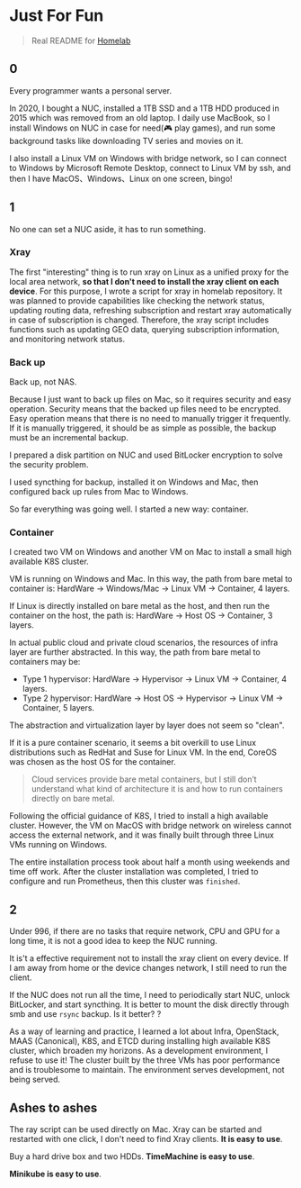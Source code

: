 # Just For Fun

<!-- properties
language: en
tag: 案例
created:  2024-01-17 20:47:36
-->

> Real README for [Homelab](https://github.com/coder-wu/homelab)

## 0

Every programmer wants a personal server.

In 2020, I bought a NUC, installed a 1TB SSD and a 1TB HDD produced in 2015 which was removed from an old laptop. I daily use MacBook, so I install Windows on NUC in case for need(🎮 play games), and run some background tasks like downloading TV series and movies on it.

I also install a Linux VM on Windows with bridge network, so I can connect to Windows by Microsoft Remote Desktop, connect to Linux VM by ssh, and then I have MacOS、Windows、Linux on one screen, bingo!

## 1

No one can set a NUC aside, it has to run something.

### Xray

The first "interesting" thing is to run xray on Linux as a unified proxy for the local area network, **so that I don't need to install the xray client on each device**. For this purpose, I wrote a script for xray in homelab repository. It was planned to provide capabilities like checking the network status, updating routing data, refreshing subscription and restart xray automatically in case of subscription is changed. Therefore, the xray script includes functions such as updating GEO data, querying subscription information, and monitoring network status.

### Back up

Back up, not NAS.

Because I just want to back up files on Mac, so it requires security and easy operation. Security means that the backed up files need to be encrypted. Easy operation means that there is no need to manually trigger it frequently. If it is manually triggered, it should be as simple as possible, the backup must be an incremental backup.

I prepared a disk partition on NUC and used BitLocker encryption to solve the security problem.

I used syncthing for backup, installed it on Windows and Mac, then configured back up rules from Mac to Windows.

So far everything was going well. I started a new way: container.

### Container

I created two VM on Windows and another VM on Mac to install a small high available K8S cluster.

VM is running on Windows and Mac. In this way, the path from bare metal to container is: HardWare -> Windows/Mac -> Linux VM -> Container, 4 layers.

If Linux is directly installed on bare metal as the host, and then run the container on the host, the path is: HardWare -> Host OS -> Container, 3 layers.

In actual public cloud and private cloud scenarios, the resources of infra layer are further abstracted. In this way, the path from bare metal to containers may be:

  - Type 1 hypervisor: HardWare -> Hypervisor -> Linux VM -> Container, 4 layers.
  - Type 2 hypervisor: HardWare -> Host OS -> Hypervisor -> Linux VM -> Container, 5 layers.

The abstraction and virtualization layer by layer does not seem so "clean".

If it is a pure container scenario, it seems a bit overkill to use Linux distributions such as RedHat and Suse for Linux VM. In the end, CoreOS was chosen as the host OS for the container.

> Cloud services provide bare metal containers, but I still don’t understand what kind of architecture it is and how to run containers directly on bare metal.

Following the official guidance of K8S, I tried to install a high available cluster. However, the VM on MacOS with bridge network on wireless cannot access the external network, and it was finally built through three Linux VMs running on Windows.

The entire installation process took about half a month using weekends and time off work. After the cluster installation was completed, I tried to configure and run Prometheus, then this cluster was ```finished```.

## 2

Under 996, if there are no tasks that require network, CPU and GPU for a long time, it is not a good idea to keep the NUC running.

It is't a effective requirement not to install the xray client on every device. If I am away from home or the device changes network, I still need to run the client.

If the NUC does not run all the time, I need to periodically start NUC, unlock BitLocker, and start syncthing. It is better to mount the disk directly through smb and use ```rsync``` backup. Is it better? ?

As a way of learning and practice, I learned a lot about Infra, OpenStack, MAAS (Canonical), K8S, and ETCD during installing high available K8S cluster, which broaden my horizons. As a development environment, I refuse to use it! The cluster built by the three VMs has poor performance and is troublesome to maintain. The environment serves development, not being served.

## Ashes to ashes

The ray script can be used directly on Mac. Xray can be started and restarted with one click, I don't need to find Xray clients. **It is easy to use**.

Buy a hard drive box and two HDDs. **TimeMachine is easy to use**.

**Minikube is easy to use**.
